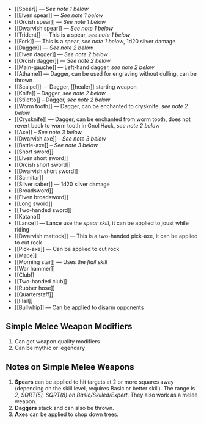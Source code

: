 - [[Spear]] — *See note 1 below*
- [[Elven spear]] — *See note 1 below*
- [[Orcish spear]] — *See note 1 below*
- [[Dwarvish spear]] — *See note 1 below*
- [[Trident]] — This is a spear, *see note 1 below*
- [[Fork]] — This is a spear, *see note 1 below*, 1d20 silver damage
- [[Dagger]] — *See note 2 below*
- [[Elven dagger]] — *See note 2 below*
- [[Orcish dagger]] — *See note 2 below*
- [[Main-gauche]] — Left-hand dagger, *see note 2 below*
- [[Athame]] — Dagger, can be used for engraving without dulling, can be thrown
- [[Scalpel]] — Dagger, [[healer]] starting weapon
- [[Knife]] – Dagger, *see note 2 below*
- [[Stiletto]] – Dagger, *see note 2 below*
- [[Worm tooth]] — Dagger, can be enchanted to crysknife, *see note 2 below*
- [[Crysknife]] — Dagger, can be enchanted from worm tooth, does not revert back to worm tooth in GnollHack, *see note 2 below*
- [[Axe]] – *See note 3 below*
- [[Dwarvish axe]] – *See note 3 below*
- [[Battle-axe]] – *See note 3 below*
- [[Short sword]]
- [[Elven short sword]]
- [[Orcish short sword]]
- [[Dwarvish short sword]]
- [[Scimitar]]
- [[Silver saber]] — 1d20 silver damage
- [[Broadsword]]
- [[Elven broadsword]]
- [[Long sword]]
- [[Two-handed sword]]
- [[Katana]]
- [[Lance]] — Lance use the *spear skill*, it can be applied to joust while riding
- [[Dwarvish mattock]] — This is a two-handed pick-axe, it can be applied to cut rock
- [[Pick-axe]] — Can be applied to cut rock
- [[Mace]]
- [[Morning star]] — Uses the *flail skill*
- [[War hammer]]
- [[Club]]
- [[Two-handed club]]
- [[Rubber hose]]
- [[Quarterstaff]]
- [[Flail]]
- [[Bullwhip]] — Can be applied to disarm opponents

## Simple Melee Weapon Modifiers

1. Can get weapon quality modifiers
2. Can be mythic or legendary

## Notes on Simple Melee Weapons

1. **Spears** can be applied to hit targets at 2 or more squares away (depending on the skill level, requires Basic or better skill). The range is *2, SQRT(5), SQRT(8) on Basic/Skilled/Expert*. They also work as a melee weapon.
2. **Daggers** stack and can also be thrown.
3. **Axes** can be applied to chop down trees.